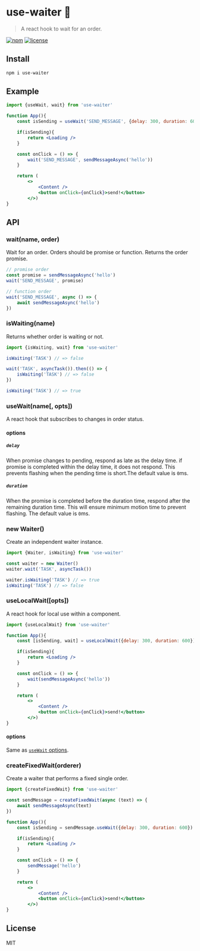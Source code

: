 # use-waiter 🤵
> A react hook to wait for an order.

[![npm](https://flat.badgen.net/npm/v/use-waiter)](https://www.npmjs.com/package/use-waiter)
[![license](https://flat.badgen.net/github/license/skt-t1-byungi/use-waiter)](https://github.com/skt-t1-byungi/use-waiter/blob/master/LICENSE)

## Install
```sh
npm i use-waiter
```

## Example
```jsx
import {useWait, wait} from 'use-waiter'

function App(){
    const isSending = useWait('SEND_MESSAGE', {delay: 300, duration: 600})

    if(isSending){
        return <Loading />
    }

    const onClick = () => {
        wait('SEND_MESSAGE', sendMessageAsync('hello'))
    }

    return (
        <>
            <Content />
            <button onClick={onClick}>send!</button>
        </>)
}
```

## API
### wait(name, order)
Wait for an order. Orders should be promise or function. Returns the order promise.

```js
// promise order
const promise = sendMessageAsync('hello')
wait('SEND_MESSAGE', promise)

// function order
wait('SEND_MESSAGE', async () => {
    await sendMessageAsync('hello')
})
```

### isWaiting(name)
Returns whether order is waiting or not.
```js
import {isWaiting, wait} from 'use-waiter'

isWaiting('TASK') // => false

wait('TASK', asyncTask()).then(() => {
    isWaiting('TASK') // => false
})

isWaiting('TASK') // => true
```

### useWait(name[, opts])
A react hook that subscribes to changes in order status.

#### options
##### `delay`
When promise changes to pending, respond as late as the delay time. if promise is completed within the delay time, it does not respond. This prevents flashing when the pending time is short.The default value is `0`ms.

##### `duration`
When the promise is completed before the duration time, respond after the remaining duration time. This will ensure minimum motion time to prevent flashing. The default value is `0`ms.

### new Waiter()
Create an independent waiter instance.
```js
import {Waiter, isWaiting} from 'use-waiter'

const waiter = new Waiter()
waiter.wait('TASK', asyncTask())

waiter.isWaiting('TASK') // => true
isWaiting('TASK') // => false
```

### useLocalWait([opts])
A react hook for local use within a component.

```jsx
import {useLocalWait} from 'use-waiter'

function App(){
    const [isSending, wait] = useLocalWait({delay: 300, duration: 600})

    if(isSending){
        return <Loading />
    }

    const onClick = () => {
        wait(sendMessageAsync('hello'))
    }

    return (
        <>
            <Content />
            <button onClick={onClick}>send!</button>
        </>)
}
```

#### options
Same as [`useWait` options](#options).

### createFixedWait(orderer)
Create a waiter that performs a fixed single order.

```jsx
import {createFixedWait} from 'use-waiter'

const sendMessage = createFixedWait(async (text) => {
    await sendMessageAsync(text)
})

function App(){
    const isSending = sendMessage.useWait({delay: 300, duration: 600})

    if(isSending){
        return <Loading />
    }

    const onClick = () => {
        sendMessage('hello')
    }

    return (
        <>
            <Content />
            <button onClick={onClick}>send!</button>
        </>)
}
```

## License
MIT
